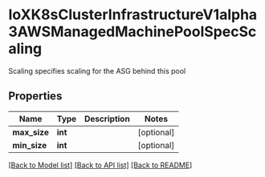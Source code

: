 # IoXK8sClusterInfrastructureV1alpha3AWSManagedMachinePoolSpecScaling

Scaling specifies scaling for the ASG behind this pool
## Properties
Name | Type | Description | Notes
------------ | ------------- | ------------- | -------------
**max_size** | **int** |  | [optional] 
**min_size** | **int** |  | [optional] 

[[Back to Model list]](../README.md#documentation-for-models) [[Back to API list]](../README.md#documentation-for-api-endpoints) [[Back to README]](../README.md)


